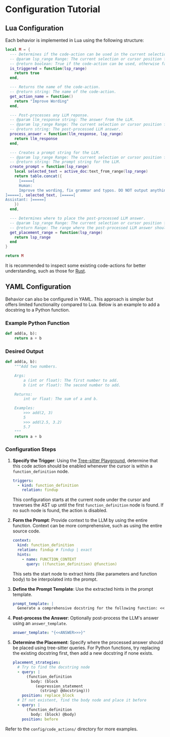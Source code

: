 # Configuration Tutorial

## Lua Configuration

Each behavior is implemented in Lua using the following structure:

```lua
local M = {
  --- Determines if the code-action can be used in the current selection.
  -- @param lsp_range Range: The current selection or cursor position from the editor frontend via LSP.
  -- @return boolean: True if the code-action can be used, otherwise false.
  is_triggered = function(lsp_range)
    return true
  end,

  --- Returns the name of the code-action.
  -- @return string: The name of the code-action.
  get_action_name = function()
    return "Improve Wording"
  end,

  --- Post-processes any LLM reponse.
  -- @param llm_response string: The answer from the LLM.
  -- @param lsp_range Range: The current selection or cursor position from the editor frontend via LSP.
  -- @return string: The post-processed LLM answer.
  process_answer = function(llm_response, lsp_range)
    return llm_response
  end,

  --- Creates a prompt string for the LLM.
  -- @param lsp_range Range: The current selection or cursor position from the editor frontend via LSP.
  -- @return string: The prompt string for the LLM.
  create_prompt = function(lsp_range)
    local selected_text = active_doc:text_from_range(lsp_range)
    return table.concat({
      [=====[
      Human:
      Improve the wording, fix grammar and typos. DO NOT output anything else. Just the improved text. No explanation.
]=====], selected_text, [=====[
Assistant: ]=====]
    })
  end,

  --- Determines where to place the post-processed LLM answer.
  -- @param lsp_range Range: The current selection or cursor position from the editor frontend via LSP.
  -- @return Range: The range where the post-processed LLM answer should be placed.
  get_placement_range = function(lsp_range)
    return lsp_range
  end
}

return M
```

It is recommended to inspect some existing code-actions for better
understanding, such as those for [Rust](./config/code_actions/rust).

## YAML Configuration

Behavior can also be configured in YAML. This approach is simpler but offers
limited functionality compared to Lua. Below is an example to add a docstring
to a Python function.

### Example Python Function

```python
def add(a, b):
    return a + b
```

### Desired Output

```python
def add(a, b):
    """Add two numbers.

    Args:
        a (int or float): The first number to add.
        b (int or float): The second number to add.

    Returns:
        int or float: The sum of a and b.

    Examples:
        >>> add(2, 3)
        5
        >>> add(2.5, 3.2)
        5.7
    """
    return a + b
```

### Configuration Steps

1. **Specify the Trigger**:
   Using the [Tree-sitter
   Playground](https://tree-sitter.github.io/tree-sitter/playground), determine
   that this code action should be enabled whenever the cursor is within a
   `function_definition` node.

   ```yaml
   triggers:
     - kind: function_definition
       relation: findup
   ```

   This configuration starts at the current node under the cursor and traverses
   the AST up until the first `function_definition` node is found. If no such
   node is found, the action is disabled.

2. **Form the Prompt**:
   Provide context to the LLM by using the entire function. Context can be more
   comprehensive, such as using the entire source code.

   ```yaml
   context:
     kind: function_definition
     relation: findup # findup | exact
     hints:
       - name: FUNCTION_CONTEXT
         query: ((function_definition) @function)
   ```

   This sets the start node to extract hints (like parameters and function
   body) to be interpolated into the prompt.

3. **Define the Prompt Template**:
   Use the extracted hints in the prompt template.

   ```yaml
   prompt_template: |
     Generate a comprehensive docstring for the following function: <<<FUNCTION_CONTEXT>>>
   ```

4. **Post-process the Answer**:
   Optionally post-process the LLM's answer using an `answer_template`.

   ```yaml
   answer_template: "{<<ANSWER>>>}"
   ```

5. **Determine the Placement**:
   Specify where the processed answer should be placed using tree-sitter
   queries. For Python functions, try replacing the existing docstring first,
   then add a new docstring if none exists.

   ```yaml
   placement_strategies:
     # Try to find the docstring node
     - query: |
         (function_definition
           body: (block
             (expression_statement
               (string) @docstring)))
       position: replace_block
     # If not existent, find the body node and place it before
     - query: |
         (function_definition
           body: (block) @body)
       position: before
   ```

Refer to the `config/code_actions/` directory for more examples.


